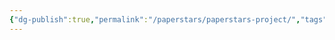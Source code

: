 ```yaml
---
{"dg-publish":true,"permalink":"/paperstars/paperstars-project/","tags":["paperstars","meta-science"]}
---
```



